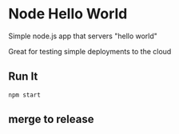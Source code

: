 # Node Hello World

Simple node.js app that servers "hello world"

Great for testing simple deployments to the cloud




## Run It

`npm start`

## merge to release